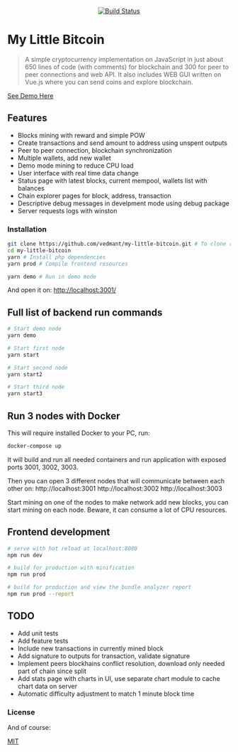 <p align="center">
<a href="https://travis-ci.org/vedmant/my-little-bitcoin"><img src="https://travis-ci.org/vedmant/my-little-bitcoin.svg?branch=master" alt="Build Status"></a>
</p>

# My Little Bitcoin

> A simple cryptocurrency implementation on JavaScript in just about 650 lines of code (with comments) for blockchain and 300 for peer to peer connections and web API. It also includes WEB GUI written on Vue.js where you can send coins and explore blockchain.

[See Demo Here](https://my-little-bitcoin.vedmant.com/)

## Features

- Blocks mining with reward and simple POW
- Create transactions and send amount to address using unspent outputs
- Peer to peer connection, blockchain synchronization
- Multiple wallets, add new wallet
- Demo mode mining to reduce CPU load
- User interface with real time data change
- Status page with latest blocks, current mempool, wallets list with balances
- Chain explorer pages for block, address, transaction
- Descriptive debug messages in develpment mode using debug package
- Server requests logs with winston

### Installation ###

```bash
git clone https://github.com/vedmant/my-little-bitcoin.git # To clone repo
cd my-little-bitcoin
yarn # Install php dependencies
yarn prod # Compile frontend resources

yarn demo # Run in demo mode
```

And open it on: [http://localhost:3001/](http://localhost:3001/)

## Full list of backend run commands

```bash
# Start demo node
yarn demo

# Start first node
yarn start

# Start second node
yarn start2

# Start third node
yarn start3
```

## Run 3 nodes with Docker

This will require installed Docker to your PC, run:

```bash
docker-compose up
```

It will build and run all needed containers and run application with exposed ports 3001, 3002, 3003.

Then you can open 3 different nodes that will communicate between each other on:
http://localhost:3001
http://localhost:3002
http://localhost:3003

Start mining on one of the nodes to make network add new blocks, you can start mining on each node. Beware, it can consume a lot of CPU resources.

## Frontend development

```bash
# serve with hot reload at localhost:8080
npm run dev

# build for production with minification
npm run prod

# build for production and view the bundle analyzer report
npm run prod --report
```

## TODO

- Add unit tests
- Add feature tests
- Include new transactions in currently mined block
- Add signature to outputs for transaction, validate signature
- Implement peers blockhains conflict resolution, download only needed part of chain since split
- Add stats page with charts in UI, use separate chart module to cache chart data on server
- Automatic difficulty adjustment to match 1 minute block time

### License ###

And of course:

[MIT](LICENSE.md)

